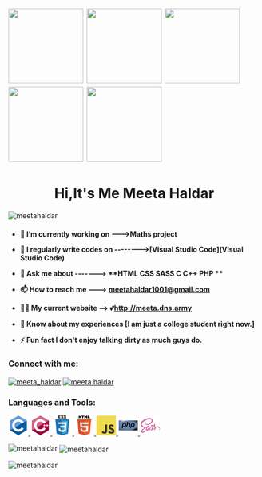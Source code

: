 <span> <h1>
   <img src="https://octodex.github.com/images/daftpunktocat-guy.gif" width="150" height="150" border-radius="50%" />
<img src="https://octodex.github.com/images/momtocat.png" width="150" height="150" border-radius="50%" />
  <img src="https://octodex.github.com/images/daftpunktocat-thomas.gif" width="150" height="150" border-radius="50%" />
  <img src="https://octodex.github.com/images/twenty-percent-cooler-octocat.png" width="150" height="150" border-radius="50%" />
 <img src="https://octodex.github.com/images/daftpunktocat-guy.gif" width="150"   height="150" border-radius="50%" />
  
  </h1>
</span>

<h1 align="center">Hi,It's Me Meeta Haldar</h1>


<p align="left"> <img src="https://komarev.com/ghpvc/?username=meetahaldar&label=Profile%20views&color=0e75b6&style=flat" alt="meetahaldar" /> </p>


<h4>

- 🔭 I’m currently working on --->**Maths project**

- 📝 I regularly write codes on -------->[Visual Studio Code](Visual Studio Code)

- 💬 Ask me about -------> **HTML CSS SASS C C++ PHP **

- 📫 How to reach me ---> **meetahaldar1001@gmail.com**

- 💁‍♀️ My current website --> 💕http://meeta.dns.army

- 📄 Know about my experiences [I am just a college student right now.]

- ⚡ Fun fact **I don't enjoy talking dirty as much guys do.**
   </h4>
<h3 align="left">Connect with me: </h3>
<p align="left">
<a href="https://instagram.com/meeta_haldar" target="blank"><img align="center" src="https://cdn.jsdelivr.net/npm/simple-icons@3.0.1/icons/instagram.svg" alt="meeta_haldar" height="30" width="40" /></a>
<a href="https://auth.geeksforgeeks.org/user/meeta haldar" target="blank"><img align="center" src="https://cdn.jsdelivr.net/npm/simple-icons@3.0.1/icons/geeksforgeeks.svg" alt="meeta haldar" height="30" width="40" /></a>
</p>

<h3 align="left">Languages and Tools: </h3>
<p align="left"> <a href="https://www.cprogramming.com/" target="_blank"> <img src="https://raw.githubusercontent.com/devicons/devicon/master/icons/c/c-original.svg" alt="c" width="40" height="40"/> </a> <a href="https://www.w3schools.com/cpp/" target="_blank"> <img src="https://raw.githubusercontent.com/devicons/devicon/master/icons/cplusplus/cplusplus-original.svg" alt="cplusplus" width="40" height="40"/> </a> <a href="https://www.w3schools.com/css/" target="_blank"> <img src="https://raw.githubusercontent.com/devicons/devicon/master/icons/css3/css3-original-wordmark.svg" alt="css3" width="40" height="40"/> </a> <a href="https://www.w3.org/html/" target="_blank"> <img src="https://raw.githubusercontent.com/devicons/devicon/master/icons/html5/html5-original-wordmark.svg" alt="html5" width="40" height="40"/> </a> <a href="https://developer.mozilla.org/en-US/docs/Web/JavaScript" target="_blank"> <img src="https://raw.githubusercontent.com/devicons/devicon/master/icons/javascript/javascript-original.svg" alt="javascript" width="40" height="40"/> </a> <a href="https://www.php.net" target="_blank"> <img src="https://raw.githubusercontent.com/devicons/devicon/master/icons/php/php-original.svg" alt="php" width="40" height="40"/> </a> <a href="https://sass-lang.com" target="_blank"> <img src="https://raw.githubusercontent.com/devicons/devicon/master/icons/sass/sass-original.svg" alt="sass" width="40" height="40"/> </a> </p>




<p><img align="left" src="https://github-readme-stats.vercel.app/api/top-langs?username=meetahaldar&show_icons=true&locale=en&layout=compact" alt="meetahaldar" /></p>

<p>&nbsp;<img align="center" src="https://github-readme-stats.vercel.app/api?username=meetahaldar&show_icons=true&locale=en" alt="meetahaldar" /></p>

<p><img align="center" src="https://github-readme-streak-stats.herokuapp.com/?user=meetahaldar&" alt="meetahaldar" /></p>
